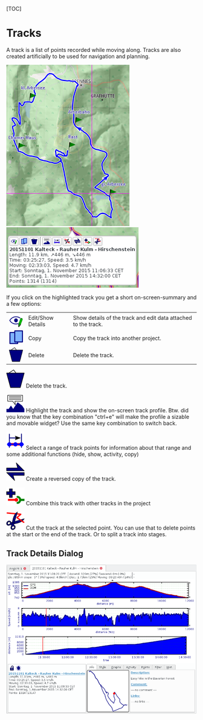 [TOC]

# Tracks #

A track is a list of points recorded while moving along. Tracks are also created artificially to be used for navigation and planning.

![maproom1.png](images/DocGisItemsTrk/maproom1.png) ![maproom1.png](images/DocGisItemsTrk/ScreenOptions.png) 

If you click on the highlighted track you get a short on-screen-summary and a few options:

|   |   |   |
|---|---|---|
| ![maproom1.png](images/DocGisItemsTrk/EditDetails.png)  | Edit/Show Details  | Show details of the track and edit data attached to the track.   |
| ![maproom1.png](images/DocGisItemsTrk/Copy.png)  | Copy  | Copy the track into another project.  |
| ![maproom1.png](images/DocGisItemsTrk/DeleteOne.png)  | Delete  |  Delete the track. |



![maproom1.png](images/DocGisItemsTrk/DeleteOne.png) Delete the track.

![maproom1.png](images/DocGisItemsTrk/TrkProfile.png) Highlight the track and show the on-screen track profile. Btw. did you know that the key combination "ctrl+e" will make the profile a sizable and movable widget? Use the same key combination to switch back.

![maproom1.png](images/DocGisItemsTrk/SelectRange.png) Select a range of track points for information about that range and some additional functions (hide, show, activity, copy)

![maproom1.png](images/DocGisItemsTrk/Reverse.png) Create a reversed copy of the track.

![maproom1.png](images/DocGisItemsTrk/Combine.png) Combine this track with other tracks in the project

![maproom1.png](images/DocGisItemsTrk/TrkCut.png) Cut the track at the selected point. You can use that to delete points at the start or the end of the track. Or to split a track into stages.

## Track Details Dialog ##

![maproom1.png](images/DocGisItemsTrk/DetailsDialog.png)